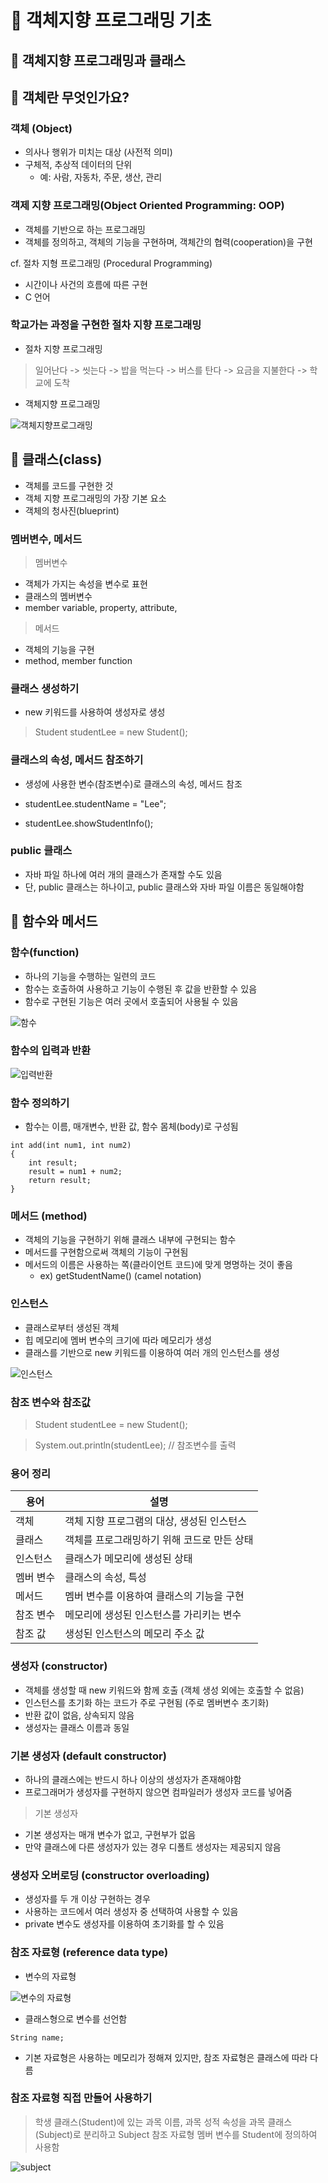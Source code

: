 # :book: 객체지향 프로그래밍 기초

## :pushpin: 객체지향 프로그래밍과 클래스 

## :seedling: 객체란 무엇인가요?

### 객체 (Object)

- 의사나 행위가 미치는 대상 (사전적 의미)
- 구체적, 추상적 데이터의 단위
    - 예: 사람, 자동차, 주문, 생산, 관리


### 객제 지향 프로그래밍(Object Oriented Programming: OOP)

- 객체를 기반으로 하는 프로그래밍
- 객체를 정의하고, 객체의 기능을 구현하며, 객체간의 협력(cooperation)을 구현

cf. 절차 지형 프로그래밍 (Procedural Programming)

- 시간이나 사건의 흐름에 따른 구현
- C 언어 


### 학교가는 과정을 구현한 절차 지향 프로그래밍

- 절차 지향 프로그래밍 

> 일어난다 -> 씻는다 -> 밥을 먹는다 -> 버스를 탄다 -> 요금을 지불한다 -> 학교에 도착

- 객체지향 프로그래밍 

![객체지향프로그래밍](./image/객체지향프로그래밍.png)


## :seedling: 클래스(class)

- 객체를 코드를 구현한 것
- 객체 지향 프로그래밍의 가장 기본 요소
- 객체의 청사진(blueprint)


### 멤버변수, 메서드

> 멤버변수

- 객체가 가지는 속성을 변수로 표현
- 클래스의 멤버변수
- member variable, property, attribute,

> 메서드

- 객체의 기능을 구현
- method, member function


### 클래스 생성하기

- new 키워드를 사용하여 생성자로 생성

> Student studentLee = new Student();


### 클래스의 속성, 메서드 참조하기

- 생성에 사용한 변수(참조변수)로 클래스의 속성, 메서드 참조

- studentLee.studentName = "Lee";
- studentLee.showStudentInfo();


### public 클래스

- 자바 파일 하나에 여러 개의 클래스가 존재할 수도 있음
- 단, public 클래스는 하나이고, public 클래스와 자바 파일 이름은 동일해야함 


## :seedling: 함수와 메서드

### 함수(function) 

- 하나의 기능을 수행하는 일련의 코드
- 함수는 호출하여 사용하고 기능이 수행된 후 값을 반환할 수 있음
- 함수로 구현된 기능은 여러 곳에서 호출되어 사용될 수 있음 

![함수](./image/함수.png)


### 함수의 입력과 반환

![입력반환](./image/입력반환.png)


### 함수 정의하기

- 함수는 이름, 매개변수, 반환 값, 함수 몸체(body)로 구성됨

```
int add(int num1, int num2) 
{
    int result;
    result = num1 + num2;
    return result;    
} 

```


### 메서드 (method)

- 객체의 기능을 구현하기 위해 클래스 내부에 구현되는 함수
- 메서드를 구현함으로써 객체의 기능이 구현됨
- 메서드의 이름은 사용하는 쪽(클라이언트 코드)에 맞게 명명하는 것이 좋음
    - ex) getStudentName()  (camel notation)


### 인스턴스

- 클래스로부터 생성된 객체 
- 힙 메모리에 멤버 변수의 크기에 따라 메모리가 생성
- 클래스를 기반으로 new 키워드를 이용하여 여러 개의 인스턴스를 생성

![인스턴스](./image/인스턴스.png)


### 참조 변수와 참조값

> Student studentLee = new Student();

> System.out.println(studentLee);   // 참조변수를 출력


### 용어 정리



| 용어 | 설명 |
| --- | ----|
| 객체 | 객체 지향 프로그램의 대상, 생성된 인스턴스 |
| 클래스 | 객체를 프로그래밍하기 위해 코드로 만든 상태 |
| 인스턴스 | 클래스가 메모리에 생성된 상태 |
| 멤버 변수 | 클래스의 속성, 특성 |
| 메서드 | 멤버 변수를 이용하여 클래스의 기능을 구현 |
| 참조 변수 | 메모리에 생성된 인스턴스를 가리키는 변수 |
| 참조 값 | 생성된 인스턴스의 메모리 주소 값 |


### 생성자 (constructor)

- 객체를 생성할 때 new 키워드와 함께 호출 (객체 생성 외에는 호출할 수 없음)
- 인스턴스를 초기화 하는 코드가 주로 구현됨 (주로 멤버변수 초기화)
- 반환 값이 없음, 상속되지 않음
- 생성자는 클래스 이름과 동일 


### 기본 생성자 (default constructor)

- 하나의 클래스에는 반드시 하나 이상의 생성자가 존재해야함
- 프로그래머가 생성자를 구현하지 않으면 컴파일러가 생성자 코드를 넣어줌

> 기본 생성자

- 기본 생성자는 매개 변수가 없고, 구현부가 없음
- 만약 클래스에 다른 생성자가 있는 경우 디폴트 생성자는 제공되지 않음 


### 생성자 오버로딩 (constructor overloading)

- 생성자를 두 개 이상 구현하는 경우
- 사용하는 코드에서 여러 생성자 중 선택하여 사용할 수 있음
- private 변수도 생성자를 이용하여 초기화를 할 수 있음 


### 참조 자료형 (reference data type)

- 변수의 자료형

![변수의 자료형](./image/변수의자료형.png)

- 클래스형으로 변수를 선언함

```
String name;
```

- 기본 자료형은 사용하는 메모리가 정해져 있지만, 참조 자료형은 클래스에 따라 다름 


### 참조 자료형 직접 만들어 사용하기

> 학생 클래스(Student)에 있는 과목 이름, 과목 성적 속성을 과목 클래스(Subject)로 분리하고
Subject 참조 자료형 멤버 변수를 Student에 정의하여 사용함 

![subject](./image/Subject.png)

